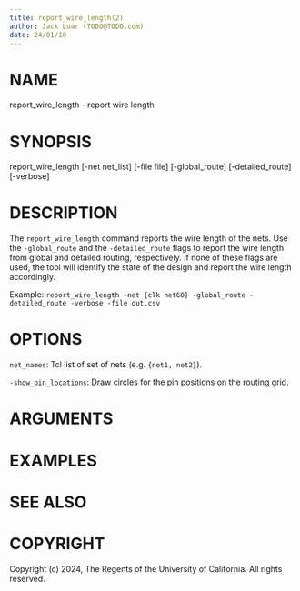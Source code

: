 ```yaml
---
title: report_wire_length(2)
author: Jack Luar (TODO@TODO.com)
date: 24/01/10
---
```


# NAME

report_wire_length - report wire length

# SYNOPSIS

report_wire_length 
    [-net net_list]
    [-file file]
    [-global_route]
    [-detailed_route]
    [-verbose]


# DESCRIPTION

The `report_wire_length` command reports the wire length of the nets. Use the `-global_route`
and the `-detailed_route` flags to report the wire length from global and detailed routing,
respectively. If none of these flags are used, the tool will identify the state of the design
and report the wire length accordingly.

Example: `report_wire_length -net {clk net60} -global_route -detailed_route -verbose -file out.csv`

# OPTIONS

`net_names`:  Tcl list of set of nets (e.g. `{net1, net2}`).

`-show_pin_locations`:  Draw circles for the pin positions on the routing grid.

# ARGUMENTS

# EXAMPLES

# SEE ALSO

# COPYRIGHT

Copyright (c) 2024, The Regents of the University of California. All rights reserved.
